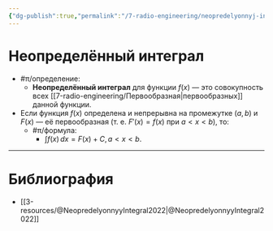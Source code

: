 ```yaml
---
{"dg-publish":true,"permalink":"/7-radio-engineering/neopredelyonnyj-integral/","title":"Неопределённый интеграл"}
---
```



# Неопределённый интеграл

- #π/определение:
	- **Неопределённый интеграл** для функции $f(x)$ — это совокупность всех [[7-radio-engineering/Первообразная\|первообразных]] данной функции.
- Если функция $f(x)$ определена и непрерывна на промежутке $(a,b)$ и $F(x)$ — её первообразная (т. е. $F'(x)=f(x)$ при $a<x<b$), то:
	- #π/формула:
		- $\displaystyle \int f(x) \, dx = F(x)+C, \, a<x<b$.

---

# Библиография

- [[3-resources/@NeopredelyonnyyIntegral2022\|@NeopredelyonnyyIntegral2022]]